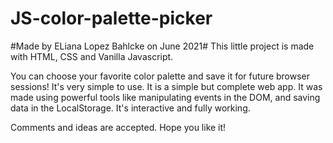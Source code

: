 # JS-color-palette-picker
#Made by ELiana Lopez Bahlcke on June 2021#
This little project is made with HTML, CSS and Vanilla Javascript.

You can choose your favorite color palette and save it for future browser sessions! It's very simple to use.
It is a simple but complete web app. It was made using powerful tools like manipulating events in the DOM, and saving data in the LocalStorage. 
It's interactive and fully working.

Comments and ideas are accepted.
Hope you like it!

